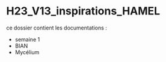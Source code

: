 # H23_V13_inspirations_HAMEL


ce dossier contient les documentations :
 * semaine 1
 * BIAN 
 * Mycélium
